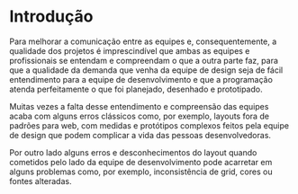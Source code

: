 # Introdução

Para melhorar a comunicação entre as equipes e, consequentemente, a qualidade dos projetos é imprescindível que ambas as equipes e profissionais se entendam e compreendam o que a outra parte faz, para que a qualidade da demanda que venha da equipe de design seja de fácil entendimento para a equipe de desenvolvimento e que a programação atenda perfeitamente o que foi planejado, desenhado e prototipado.

Muitas vezes a falta desse entendimento e compreensão das equipes acaba com alguns erros clássicos como, por exemplo, layouts fora de padrões para web, com medidas e protótipos complexos feitos pela equipe de design que podem complicar a vida das pessoas desenvolvedoras.

Por outro lado alguns erros e desconhecimentos do layout quando cometidos pelo lado da equipe de desenvolvimento pode acarretar em alguns problemas como, por exemplo, inconsistência de grid, cores ou fontes alteradas.
